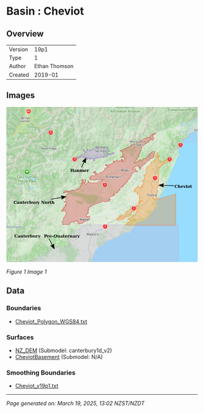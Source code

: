 # Basin : Cheviot

## Overview
|         |                     |
|---------|---------------------|
| Version | 19p1           |
| Type    | 1        |
| Author  | Ethan Thomson            |
| Created | 2019-01           |


## Images
![](../images/basins/cheviot_hanmer_northcanterbury.png)

*Figure 1 Image 1*


## Data
### Boundaries
- [Cheviot_Polygon_WGS84.txt](https://github.com/ucgmsim/Velocity-Model/tree/main/Data/SI_BASINS/Cheviot_Polygon_WGS84.txt)

### Surfaces
- [NZ_DEM](https://github.com/ucgmsim/Velocity-Model/tree/main/Data/DEM/NZ_DEM_HD.in) (Submodel: canterbury1d_v2)
- [CheviotBasement](https://github.com/ucgmsim/Velocity-Model/tree/main/Data/SI_BASINS/Cheviot_Basement_WGS84_v0p0.in) (Submodel: N/A)

### Smoothing Boundaries
- [Cheviot_v19p1.txt](https://github.com/ucgmsim/Velocity-Model/tree/main/Data/Boundaries/Smoothing/Cheviot_v19p1.txt)

---
*Page generated on: March 19, 2025, 13:02 NZST/NZDT*
